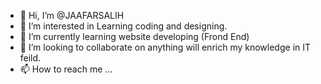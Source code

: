- 👋 Hi, I’m @JAAFARSALIH
- 👀 I’m interested in Learning coding and designing.
- 🌱 I’m currently learning website developing (Frond End)
- 💞️ I’m looking to collaborate on anything will enrich my knowledge in IT feild.
- 📫 How to reach me ...

<!---
JAAFARSALIH/JAAFARSALIH is a ✨ special ✨ repository because its `README.md` (this file) appears on your GitHub profile.
You can click the Preview link to take a look at your changes.
--->
